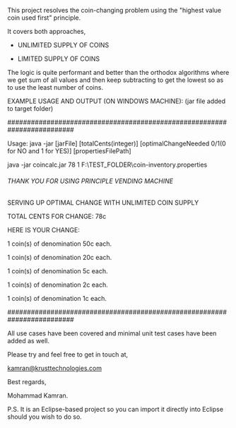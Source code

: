 This project resolves the coin-changing problem using the "highest value coin used first" principle. 

It covers both approaches,


- UNLIMITED SUPPLY OF COINS

- LIMITED SUPPLY OF COINS

The logic is quite performant and better than the orthodox algorithms where we get sum of all values and then keep 
subtracting to get the lowest so as to use the least number of coins.

EXAMPLE USAGE AND OUTPUT (ON WINDOWS MACHINE): (jar file added to target folder)

#########################################################################

Usage: java -jar [jarFile] [totalCents(integer)] [optimalChangeNeeded 0/1(0 for NO and 1 for YES)] [propertiesFilePath]


java -jar coincalc.jar 78 1 F:\\TEST_FOLDER\\coin-inventory.properties

###### THANK YOU FOR USING PRINCIPLE VENDING MACHINE ######

SERVING UP OPTIMAL CHANGE WITH UNLIMITED COIN SUPPLY

TOTAL CENTS FOR CHANGE: 78c

HERE IS YOUR CHANGE:


1 coin(s) of denomination 50c each.

1 coin(s) of denomination 20c each.

1 coin(s) of denomination 5c each.

1 coin(s) of denomination 2c each.

1 coin(s) of denomination 1c each.

#########################################################################


All use cases have been covered and minimal unit test cases have been added as well.


Please try and feel free to get in touch at,


kamran@krusttechnologies.com


Best regards,

Mohammad Kamran.


P.S. It is an Eclipse-based project so you can import it directly into Eclipse should you wish to do so.

